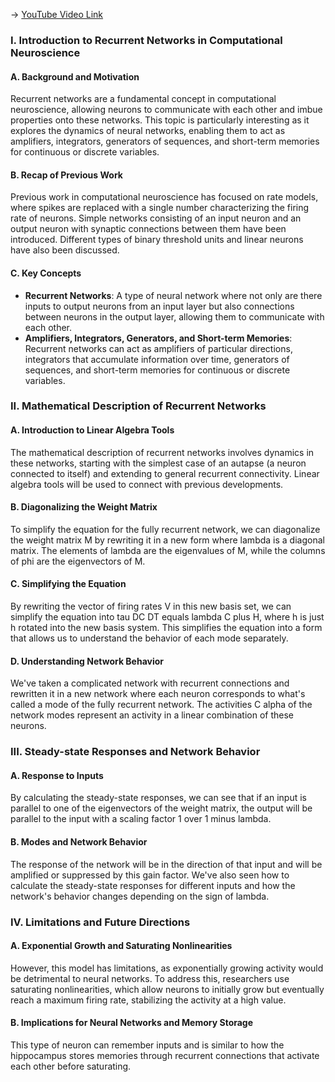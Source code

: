 -> [YouTube Video Link](https://www.youtube.com/watch?v=EpPtCLkCGOk&list=PLUl4u3cNGP61I4aI5T6OaFfRK2gihjiMm&index=18&pp=iAQB)

### I. Introduction to Recurrent Networks in Computational Neuroscience
#### A. Background and Motivation

Recurrent networks are a fundamental concept in computational neuroscience, allowing neurons to communicate with each other and imbue properties onto these networks. This topic is particularly interesting as it explores the dynamics of neural networks, enabling them to act as amplifiers, integrators, generators of sequences, and short-term memories for continuous or discrete variables.

#### B. Recap of Previous Work

Previous work in computational neuroscience has focused on rate models, where spikes are replaced with a single number characterizing the firing rate of neurons. Simple networks consisting of an input neuron and an output neuron with synaptic connections between them have been introduced. Different types of binary threshold units and linear neurons have also been discussed.

#### C. Key Concepts

*   **Recurrent Networks**: A type of neural network where not only are there inputs to output neurons from an input layer but also connections between neurons in the output layer, allowing them to communicate with each other.
*   **Amplifiers, Integrators, Generators, and Short-term Memories**: Recurrent networks can act as amplifiers of particular directions, integrators that accumulate information over time, generators of sequences, and short-term memories for continuous or discrete variables.

### II. Mathematical Description of Recurrent Networks
#### A. Introduction to Linear Algebra Tools

The mathematical description of recurrent networks involves dynamics in these networks, starting with the simplest case of an autapse (a neuron connected to itself) and extending to general recurrent connectivity. Linear algebra tools will be used to connect with previous developments.

#### B. Diagonalizing the Weight Matrix

To simplify the equation for the fully recurrent network, we can diagonalize the weight matrix M by rewriting it in a new form where lambda is a diagonal matrix. The elements of lambda are the eigenvalues of M, while the columns of phi are the eigenvectors of M.

#### C. Simplifying the Equation

By rewriting the vector of firing rates V in this new basis set, we can simplify the equation into tau DC DT equals lambda C plus H, where h is just h rotated into the new basis system. This simplifies the equation into a form that allows us to understand the behavior of each mode separately.

#### D. Understanding Network Behavior

We've taken a complicated network with recurrent connections and rewritten it in a new network where each neuron corresponds to what's called a mode of the fully recurrent network. The activities C alpha of the network modes represent an activity in a linear combination of these neurons.

### III. Steady-state Responses and Network Behavior
#### A. Response to Inputs

By calculating the steady-state responses, we can see that if an input is parallel to one of the eigenvectors of the weight matrix, the output will be parallel to the input with a scaling factor 1 over 1 minus lambda.

#### B. Modes and Network Behavior

The response of the network will be in the direction of that input and will be amplified or suppressed by this gain factor. We've also seen how to calculate the steady-state responses for different inputs and how the network's behavior changes depending on the sign of lambda.

### IV. Limitations and Future Directions
#### A. Exponential Growth and Saturating Nonlinearities

However, this model has limitations, as exponentially growing activity would be detrimental to neural networks. To address this, researchers use saturating nonlinearities, which allow neurons to initially grow but eventually reach a maximum firing rate, stabilizing the activity at a high value.

#### B. Implications for Neural Networks and Memory Storage

This type of neuron can remember inputs and is similar to how the hippocampus stores memories through recurrent connections that activate each other before saturating.